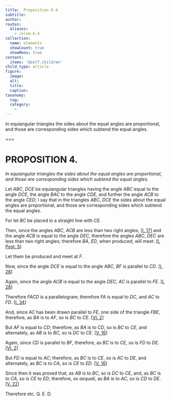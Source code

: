 ```yaml
---
title:  Proposition 6.4
subtitle: 
author:
routes:
  aliases:
    - /elem.6.4
collection:
  name: elements
  showCount: true
  showMenu: true
content:
  items: '@self.children'
child_type: article
figure:
  image:
  alt:
  title:
  caption:
taxonomy:
  tag:
  category:
    - 
---
```


<p><emph>In equiangular triangles the sides about the equal angles are proportional</emph>, <emph>and those are corresponding sides which subtend the equal angles</emph>. <pb n="201"/></p>

===

<h1>PROPOSITION 4.</h1>
<p><em>In equiangular triangles the sides about the equal angles are proportional</em>, <em>and those are corresponding sides which subtend the equal angles</em>. <pb n="201"/></p>

<p>Let <em>ABC</em>, <em>DCE</em> be equiangular triangles having the angle <em>ABC</em> equal to the angle <em>DCE</em>, the angle <em>BAC</em> to the angle <em>CDE</em>, and further the angle <em>ACB</em> to the angle <em>CED</em>; I say that in the triangles <em>ABC</em>, <em>DCE</em> the sides about the equal angles are proportional, and those are corresponding sides which subtend the equal angles. 
      </p>

<p>For let <em>BC</em> be placed in a straight line with <em>CE</em>. </p>

<p>Then, since the angles <em>ABC</em>, <em>ACB</em> are less than two right angles, [<a href="/elem.1.17">I. 17</a>] and the angle <em>ACB</em> is equal to the angle <em>DEC</em>, therefore the angles <em>ABC</em>, <em>DEC</em> are less than two right angles; therefore <em>BA</em>, <em>ED</em>, when produced, will meet. [<a href="/elem.1.post.5">I. Post. 5</a>] </p>

<p>Let them be produced and meet at <em>F</em>. </p>

<p>Now, since the angle <em>DCE</em> is equal to the angle <em>ABC</em>, <span class="center"><em>BF</em> is parallel to <em>CD</em>. [<a href="/elem.1.28">I. 28</a>]</span>
      </p>

<p>Again, since the angle <em>ACB</em> is equal to the angle <em>DEC</em>, <span class="center"><em>AC</em> is parallel to <em>FE</em>. [<a href="/elem.1.28">I. 28</a>]</span>
      </p>

<p>Therefore <em>FACD</em> is a parallelogram; therefore <em>FA</em> is equal to <em>DC</em>, and <em>AC</em> to <em>FD</em>. [<a href="/elem.1.34">I. 34</a>] </p>

<p>And, since <em>AC</em> has been drawn parallel to <em>FE</em>, one side of the triangle <em>FBE</em>, therefore, as <em>BA</em> is to <em>AF</em>, so is <em>BC</em> to <em>CE</em>. [<a href="/elem.6.2">VI. 2</a>] </p>

<p>But <em>AF</em> is equal to <em>CD</em>; <span class="center">therefore, as <em>BA</em> is to <em>CD</em>, so is <em>BC</em> to <em>CE</em>,</span> and alternately, as <em>AB</em> is to <em>BC</em>, so is <em>DC</em> to <em>CE</em>. [<a href="/elem.5.16">V. 16</a>] </p>

<p>Again, since <em>CD</em> is parallel to <em>BF</em>, therefore, as <em>BC</em> is to <em>CE</em>, so is <em>FD</em> to <em>DE</em>. [<a href="/elem.6.2">VI. 2</a>] </p>

<p>But <em>FD</em> is equal to <em>AC</em>; <span class="center">therefore, as <em>BC</em> is to <em>CE</em>, so is <em>AC</em> to <em>DE</em>,</span> and alternately, as <em>BC</em> is to <em>CA</em>, so is <em>CE</em> to <em>ED</em>. [<a href="/elem.5.16">V. 16</a>] <pb n="202"/></p>

<p>Since then it was proved that, <span class="center">as <em>AB</em> is to <em>BC</em>, so is <em>DC</em> to <em>CE</em>,</span> and, as <em>BC</em> is to <em>CA</em>, so is <em>CE</em> to <em>ED</em>; therefore, <em>ex aequali</em>, as <em>BA</em> is to <em>AC</em>, so is <em>CD</em> to <em>DE</em>. [<a href="/elem.5.22">V. 22</a>] </p>

<p>Therefore etc. Q. E. D.</p>
